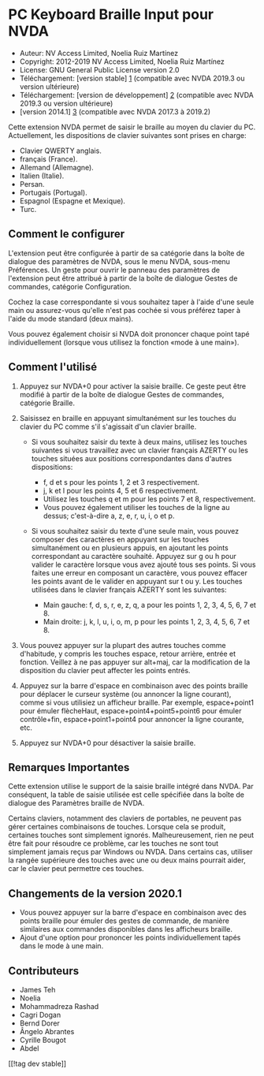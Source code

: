 # PC Keyboard Braille Input pour NVDA #

* Auteur: NV Access Limited, Noelia Ruiz Martínez
* Copyright: 2012-2019 NV Access Limited, Noelia Ruiz Martínez
* License: GNU General Public License version 2.0
* Téléchargement: [version stable] [1] (compatible avec NVDA 2019.3 ou
  version ultérieure)
* Téléchargement: [version de développement] [2] (compatible avec NVDA
  2019.3 ou version ultérieure)
* [version 2014.1] [3] (compatible avec NVDA 2017.3 à 2019.2)

Cette extension NVDA permet de saisir le braille au moyen du clavier du
PC. Actuellement, les dispositions de clavier suivantes sont prises en
charge:

* Clavier QWERTY anglais.
* français (France).
* Allemand (Allemagne).
* Italien (Italie).
* Persan.
* Portugais (Portugal).
* Espagnol (Espagne et Mexique).
* Turc.

## Comment le configurer

L'extension peut être configurée à partir de sa catégorie dans la boîte de
dialogue des paramètres de NVDA, sous le menu NVDA, sous-menu
Préférences. Un geste pour ouvrir le panneau des paramètres de l'extension
peut être attribué à partir de la boîte de dialogue Gestes de commandes,
catégorie Configuration.

Cochez la case correspondante si vous souhaitez taper à l'aide d'une seule
main ou assurez-vous qu'elle n'est pas cochée si vous préférez taper à
l'aide du mode standard (deux mains).

Vous pouvez également choisir si NVDA doit prononcer chaque point tapé
individuellement (lorsque vous utilisez la fonction «mode à une main»).

## Comment l'utilisé

1. Appuyez sur NVDA+0 pour activer la saisie braille. Ce geste peut être
   modifié à partir de la boîte de dialogue Gestes de commandes, catégorie
   Braille.
2. Saisissez en braille en appuyant simultanément sur les touches du clavier
   du PC comme s'il s'agissait d'un clavier braille.

	* Si vous souhaitez saisir du texte à deux mains, utilisez les touches
	  suivantes si vous travaillez avec un clavier français AZERTY ou les
	  touches situées aux positions correspondantes dans d'autres dispositions:

		* f, d et s pour les points 1, 2 et 3 respectivement.
		* j, k et l pour les points 4, 5 et 6 respectivement.
		* Utilisez les touches q et m pour les points 7 et 8, respectivement.
		* Vous pouvez également utiliser les touches de la ligne au dessus;
		  c'est-à-dire a, z, e, r, u, i, o et p.

	* Si vous souhaitez saisir du texte d'une seule main, vous pouvez composer
	  des caractères en appuyant sur les touches simultanément ou en plusieurs
	  appuis, en ajoutant les points correspondant au caractère
	  souhaité. Appuyez sur g ou h pour valider le caractère lorsque vous avez
	  ajouté tous ses points. Si vous faites une erreur en composant un
	  caractère, vous pouvez effacer les points avant de le valider en appuyant
	  sur t ou y. Les touches utilisées dans le clavier français AZERTY sont
	  les suivantes:

		* Main gauche: f, d, s, r, e, z, q, a pour les points 1, 2, 3, 4, 5, 6, 7
		  et 8.
		* Main droite: j, k, l, u, i, o, m, p pour les points 1, 2, 3, 4, 5, 6, 7
		  et 8.

3. Vous pouvez appuyer sur la plupart des autres touches comme d'habitude, y
   compris les touches espace, retour arrière, entrée et fonction. Veillez à
   ne pas appuyer sur alt+maj, car la modification de la disposition du
   clavier peut affecter les points entrés.
4. Appuyez sur la barre d'espace en combinaison avec des points braille pour
   déplacer le curseur système (ou annoncer la ligne courant), comme si vous
   utilisiez un afficheur braille. Par exemple, espace+point1 pour émuler
   flècheHaut, espace+point4+point5+point6 pour émuler contrôle+fin,
   espace+point1+point4 pour annoncer la ligne courante, etc.
5. Appuyez sur NVDA+0 pour désactiver la saisie braille.

## Remarques Importantes

Cette extension utilise le support de la saisie braille intégré dans
NVDA. Par conséquent, la table de saisie utilisée est celle spécifiée dans
la boîte de dialogue des Paramètres braille de NVDA.

Certains claviers, notamment des claviers de portables, ne peuvent pas gérer
certaines combinaisons de touches.  Lorsque cela se produit, certaines
touches sont simplement ignorés.  Malheureusement, rien ne peut être fait
pour résoudre ce problème, car les touches ne sont tout simplement jamais
reçus par Windows ou NVDA.  Dans certains cas, utiliser la rangée supérieure
des touches avec une ou deux mains pourrait aider, car le clavier peut
permettre ces touches.

## Changements de la version 2020.1

* Vous pouvez appuyer sur la barre d'espace en combinaison avec des points
  braille pour émuler des gestes de commande, de manière similaires aux
  commandes disponibles dans les afficheurs braille.
* Ajout d'une option pour prononcer les points individuellement tapés dans
  le mode à une main.

## Contributeurs

* James Teh
* Noelia
* Mohammadreza Rashad
* Cagri Dogan
* Bernd Dorer
* Ângelo Abrantes
* Cyrille Bougot
* Abdel


[[!tag dev stable]]

[1]: https://addons.nvda-project.org/files/get.php?file=pckbbrl

[2]: https://addons.nvda-project.org/files/get.php?file=pckbbrl-dev

[3]: https://addons.nvda-project.org/files/get.php?file=pckbbrl-o

